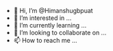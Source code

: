 - 👋 Hi, I’m @Himanshugbpuat
- 👀 I’m interested in ...
- 🌱 I’m currently learning ...
- 💞️ I’m looking to collaborate on ...
- 📫 How to reach me ...

<!---
Himanshugbpuat/Himanshugbpuat is a ✨ special ✨ repository because its `README.md` (this file) appears on your GitHub profile.
You can click the Preview link to take a look at your changes.
--->
